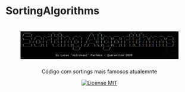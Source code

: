 # SortingAlgorithms
<h1 align="center">
  <img src="./src/img/iha.png" alt="SortingAlgorithms" width=425>
</h1>

<p align="center">Código com sortings mais famosos atualemnte</p>

<p align="center">
  <a href="https://opensource.org/licenses/MIT">
    <img src="https://img.shields.io/badge/License-MIT-blue.svg" alt="License MIT">
  </a>
</p>
